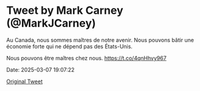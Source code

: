 # Tweet by Mark Carney (@MarkJCarney)

Au Canada, nous sommes maîtres de notre avenir. Nous pouvons bâtir une économie forte qui ne dépend pas des États-Unis.

Nous pouvons être maîtres chez nous. https://t.co/4qnHhvy967

Date: 2025-03-07 19:07:22

[Original Tweet](https://x.com/MarkJCarney/status/1898088101668700503)
